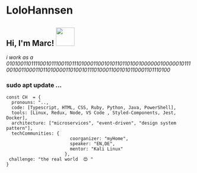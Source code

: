 # LoloHannsen
<h2> Hi, I'm Marc! <img src="https://media.giphy.com/media/1C8bHHJturSx2/giphy.gif" width="50"></h2>

<p><em> i work as a  01010011011110010111001101110100011001010110110100100000010000010111001001100011011010000110100101110100011001010110001101110100

</em></p>



###  sudo apt update ...  

```
const CH  = {
  pronouns: "..,
  code: [Typescript, HTML, CSS, Ruby, Python, Java, PowerShell],
  tools: [Linux, Redux, Node, VS Code , Styled-Components, Jest, Docker],
  architecture: ["microservices", "event-driven", "design system pattern"],
  techCommunities: {
                        coorganizer: "myHome",
                        speaker: "EN,DE",
                        mentor: "Kali Linux"
                      },
 challenge: "the real world  😍 "
}
```
